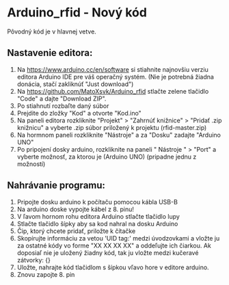 # Arduino_rfid  - Nový kód

Pôvodný kód je v hlavnej vetve.

## Nastavenie editora:
1. Na https://www.arduino.cc/en/software si stiahnite najnovšiu verziu editora Arduino IDE pre váš operačný systém. (Nie je potrebná žiadna donácia, stačí zakliknúť "Just download")
2. Na https://github.com/MatoXsvk/Arduino_rfid stlačte zelene tlačidlo "Code" a dajte "Download ZIP".
3. Po stiahnutí rozbaľte daný súbor
4. Prejdite do zložky "Kod" a otvorte "Kod.ino"
5. Na paneli editora rozkliknite "Projekt" > "Zahrnúť knižnice" > "Pridať .zip knižnicu" a vyberte .zip súbor priložený k projektu (rfid-master.zip)
6. Na hormnom paneli rozkliknite "Nástroje" a za "Dosku" zadajte "Arduino UNO"
7. Po pripojení dosky arduino, rozkliknite na paneli " Nástroje " > "Port" a vyberte možnosť, za ktorou je (Arduino UNO) (pripadne jednu z možností)


## Nahrávanie programu:
1. Pripojte dosku arduino k počítaču pomocou kábla USB-B
2. Na arduino doske vypojte kábel z 8. pinu!
3. V ľavom hornom rohu editora Arduino stlačte tlačidlo lupy
4. Stlačte tlačidlo šípky aby sa kod nahral na dosku Arduino
5. Čip, ktorý chcete pridať, priložte k čítačke
6. Skopírujte informáciu za vetou 'UID tag:' medzi úvodzovkami a vložte ju za ostatné kódy vo forme "XX XX XX XX" a oddeľujte ich čiarkou. Ak doposiaľ nie je uložený žiadny kód, tak ju vložte medzi kučeravé zátvorky: {}
7. Uložte, nahrajte kód tlačidlom s šípkou vľavo hore v editore arduino.
8. Znovu zapojte 8. pin

